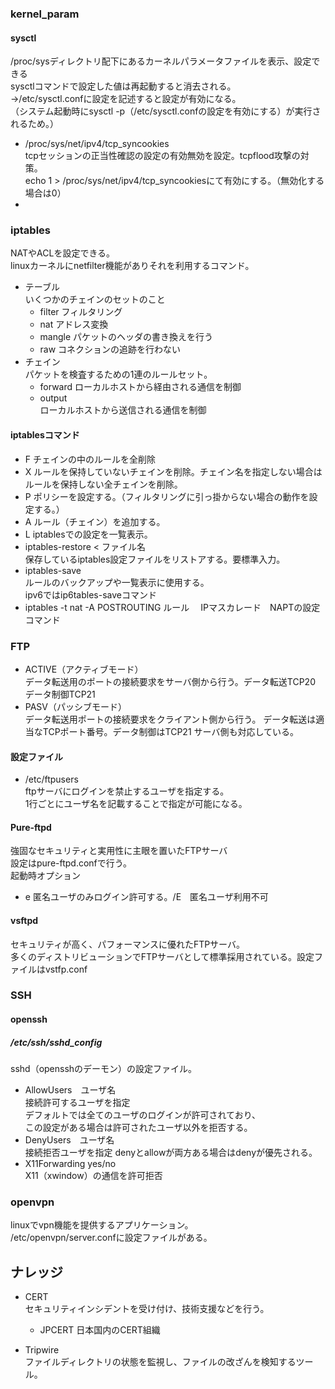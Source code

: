 ###  kernel_param

####  sysctl  
/proc/sysディレクトリ配下にあるカーネルパラメータファイルを表示、設定できる  
sysctlコマンドで設定した値は再起動すると消去される。  
→/etc/sysctl.confに設定を記述すると設定が有効になる。  
  （システム起動時にsysctl -p（/etc/sysctl.confの設定を有効にする）が実行されるため。）  
-  /proc/sys/net/ipv4/tcp_syncookies  
tcpセッションの正当性確認の設定の有効無効を設定。tcpflood攻撃の対策。  
echo 1 > /proc/sys/net/ipv4/tcp_syncookiesにて有効にする。（無効化する場合は0）  
-  

###  iptables  
NATやACLを設定できる。  
linuxカーネルにnetfilter機能がありそれを利用するコマンド。  
-  テーブル  
いくつかのチェインのセットのこと  
    -  filter フィルタリング  
    -  nat  アドレス変換  
    -  mangle  パケットのヘッダの書き換えを行う  
    -  raw コネクションの追跡を行わない  
-  チェイン  
パケットを検査するための1連のルールセット。  
    -  forward  ローカルホストから経由される通信を制御
    -  output  
    ローカルホストから送信される通信を制御
####  iptablesコマンド  
-  F  チェインの中のルールを全削除  
-  X  ルールを保持していないチェインを削除。チェイン名を指定しない場合はルールを保持しない全チェインを削除。  
-  P  ポリシーを設定する。（フィルタリングに引っ掛からない場合の動作を設定する。）  
-  A  ルール（チェイン）を追加する。  
-  L  iptablesでの設定を一覧表示。  
-  iptables-restore < ファイル名  
保存しているiptables設定ファイルをリストアする。要標準入力。  
-  iptables-save  
ルールのバックアップや一覧表示に使用する。  
ipv6ではip6tables-saveコマンド  
-  iptables -t nat -A POSTROUTING ルール　
IPマスカレード　NAPTの設定コマンド  

###  FTP  
-  ACTIVE（アクティブモード）  
データ転送用のポートの接続要求をサーバ側から行う。データ転送TCP20 データ制御TCP21
-  PASV（パッシブモード）  
データ転送用ポートの接続要求をクライアント側から行う。  データ転送は適当なTCPポート番号。データ制御はTCP21
サーバ側も対応している。  
####  設定ファイル  
-  /etc/ftpusers  
ftpサーバにログインを禁止するユーザを指定する。  
1行ごとにユーザ名を記載することで指定が可能になる。  
####  Pure-ftpd  
強固なセキュリティと実用性に主眼を置いたFTPサーバ  
設定はpure-ftpd.confで行う。  
起動時オプション  
-  e 匿名ユーザのみログイン許可する。/E　匿名ユーザ利用不可  
####  vsftpd  
セキュリティが高く、パフォーマンスに優れたFTPサーバ。  
多くのディストリビューションでFTPサーバとして標準採用されている。設定ファイルはvstfp.conf  
###  SSH  
####  openssh  
#####  /etc/ssh/sshd_config  
sshd（opensshのデーモン）の設定ファイル。  
-  AllowUsers　ユーザ名  
接続許可するユーザを指定  
デフォルトでは全てのユーザのログインが許可されており、  
この設定がある場合は許可されたユーザ以外を拒否する。  
-  DenyUsers　ユーザ名  
接続拒否ユーザを指定 denyとallowが両方ある場合はdenyが優先される。  
-  X11Forwarding yes/no  
X11（xwindow）の通信を許可拒否  

###  openvpn  
linuxでvpn機能を提供するアプリケーション。  
/etc/openvpn/server.confに設定ファイルがある。  
##  ナレッジ  
-  CERT  
セキュリティインシデントを受け付け、技術支援などを行う。  
    -  JPCERT  日本国内のCERT組織  

-  Tripwire  
ファイルディレクトリの状態を監視し、ファイルの改ざんを検知するツール。  